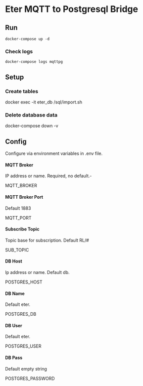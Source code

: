 # Eter MQTT to Postgresql Bridge

## Run

    docker-compose up -d

### Check logs

    docker-compose logs mqttpg


## Setup

### Create tables

  docker exec -it eter_db /sql/import.sh

### Delete database data

  docker-compose down -v


## Config

Configure via environment variables in .env file.

#### MQTT Broker
IP address or name. Required, no default.-

MQTT_BROKER


#### MQTT Broker Port
Default 1883

MQTT_PORT


#### Subscribe Topic
Topic base for subscription. Default RL/#

SUB_TOPIC    


#### DB Host
Ip address or name. Default db.

POSTGRES_HOST


#### DB Name
Default eter.

POSTGRES_DB


#### DB User
Default eter.

POSTGRES_USER


#### DB Pass
Default empty string

POSTGRES_PASSWORD
